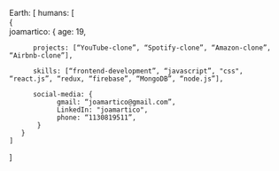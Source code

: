 Earth: [                                                                                                                                                                            humans: [                                                                                                   
    {                                                                                                           
     joamartico: {                                                                                                                                                                           age: 19,
     
          projects: [“YouTube-clone”, “Spotify-clone”, “Amazon-clone”, “Airbnb-clone”],
  
          skills: [“frontend-development”, “javascript”, "css", “react.js”, “redux, “firebase”, “MongoDB”, “node.js”],
          
          social-media: {
                gmail: “joamartico@gmail.com”,
                LinkedIn: "joamartico",
                phone: “1130819511”,
           }
       }
    ]
]

